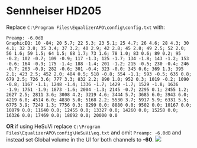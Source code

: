 # Sennheiser HD205
Replace `C:\Program Files\EqualizerAPO\config\config.txt` with:
```
Preamp: -6.0dB
GraphicEQ: 10 -84; 20 5.7; 22 5.3; 23 5.1; 25 4.7; 26 4.6; 28 4.3; 30 4.1; 32 3.8; 35 3.4; 37 3.2; 40 2.9; 42 2.8; 45 2.8; 49 2.5; 52 2.0; 56 1.6; 59 1.5; 64 1.5; 68 1.7; 73 1.6; 78 1.0; 83 0.6; 89 0.2; 95 -0.2; 102 -0.7; 109 -0.9; 117 -1.3; 125 -1.7; 134 -1.8; 143 -1.2; 153 -0.6; 164 -0.9; 175 -1.4; 188 -1.4; 201 -1.2; 215 -0.5; 230 -0.4; 246 -0.7; 263 -0.9; 282 -0.6; 301 -0.4; 323 -0.0; 345 0.6; 369 1.3; 395 2.1; 423 2.5; 452 2.0; 484 0.5; 518 -0.8; 554 -1.1; 593 -0.5; 635 0.8; 679 2.5; 726 3.6; 777 3.3; 832 2.2; 890 1.0; 952 0.3; 1019 -0.2; 1090 -0.8; 1167 -1.1; 1248 -1.4; 1336 -1.7; 1429 -1.7; 1529 -1.8; 1636 -1.9; 1751 -1.9; 1873 -1.6; 2004 -1.3; 2145 -0.7; 2295 0.1; 2455 1.2; 2627 2.5; 2811 3.6; 3008 4.2; 3219 4.6; 3444 5.7; 3685 6.0; 3943 6.0; 4219 6.0; 4514 6.0; 4830 5.0; 5168 2.2; 5530 3.7; 5917 5.9; 6331 5.5; 6775 3.9; 7249 1.3; 7756 0.3; 8299 0.0; 8880 0.0; 9502 0.0; 10167 0.0; 10879 0.0; 11640 0.0; 12455 0.0; 13327 0.0; 14260 0.0; 15258 0.0; 16326 0.0; 17469 0.0; 18692 0.0; 20000 0.0
```
**OR** if using HeSuVi replace `C:\Program Files\EqualizerAPO\config\HeSuVi\eq.txt` and omit `Preamp: -6.0dB` and instead set Global volume in the UI for both channels to **-60**.
![](https://raw.githubusercontent.com/jaakkopasanen/AutoEq/master/results/Innerfidelity%202017/headphoncecom/onear/Sennheiser%20HD205/Sennheiser%20HD205.png)